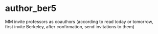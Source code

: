 # author_ber5
MM invite professors as coauthors (according to read today or tomorrow, first invite Berkeley, after confirmation, send invitations to them)  

